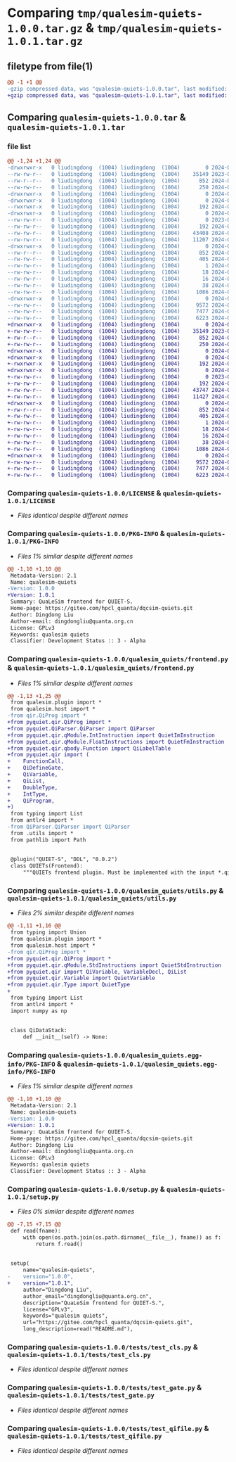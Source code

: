 # Comparing `tmp/qualesim-quiets-1.0.0.tar.gz` & `tmp/qualesim-quiets-1.0.1.tar.gz`

## filetype from file(1)

```diff
@@ -1 +1 @@
-gzip compressed data, was "qualesim-quiets-1.0.0.tar", last modified: Fri Mar 29 08:21:07 2024, max compression
+gzip compressed data, was "qualesim-quiets-1.0.1.tar", last modified: Wed Apr 17 01:54:43 2024, max compression
```

## Comparing `qualesim-quiets-1.0.0.tar` & `qualesim-quiets-1.0.1.tar`

### file list

```diff
@@ -1,24 +1,24 @@
-drwxrwxr-x   0 liudingdong  (1004) liudingdong  (1004)        0 2024-03-29 08:21:07.197492 qualesim-quiets-1.0.0/
--rw-rw-r--   0 liudingdong  (1004) liudingdong  (1004)    35149 2023-09-28 06:57:55.000000 qualesim-quiets-1.0.0/LICENSE
--rw-r--r--   0 liudingdong  (1004) liudingdong  (1004)      852 2024-03-29 08:21:07.197492 qualesim-quiets-1.0.0/PKG-INFO
--rw-rw-r--   0 liudingdong  (1004) liudingdong  (1004)      250 2024-01-02 01:13:56.000000 qualesim-quiets-1.0.0/README.md
-drwxrwxr-x   0 liudingdong  (1004) liudingdong  (1004)        0 2024-03-29 08:21:07.193492 qualesim-quiets-1.0.0/data/
-drwxrwxr-x   0 liudingdong  (1004) liudingdong  (1004)        0 2024-03-29 08:21:07.197492 qualesim-quiets-1.0.0/data/bin/
--rwxrwxr-x   0 liudingdong  (1004) liudingdong  (1004)      192 2024-01-02 01:31:17.000000 qualesim-quiets-1.0.0/data/bin/dqcsfeqi
-drwxrwxr-x   0 liudingdong  (1004) liudingdong  (1004)        0 2024-03-29 08:21:07.197492 qualesim-quiets-1.0.0/qualesim_quiets/
--rw-rw-r--   0 liudingdong  (1004) liudingdong  (1004)        0 2023-09-28 06:57:55.000000 qualesim-quiets-1.0.0/qualesim_quiets/__init__.py
--rw-rw-r--   0 liudingdong  (1004) liudingdong  (1004)      192 2024-01-02 01:17:17.000000 qualesim-quiets-1.0.0/qualesim_quiets/__main__.py
--rw-rw-r--   0 liudingdong  (1004) liudingdong  (1004)    43408 2024-03-29 08:01:27.000000 qualesim-quiets-1.0.0/qualesim_quiets/frontend.py
--rw-rw-r--   0 liudingdong  (1004) liudingdong  (1004)    11207 2024-03-29 08:01:37.000000 qualesim-quiets-1.0.0/qualesim_quiets/utils.py
-drwxrwxr-x   0 liudingdong  (1004) liudingdong  (1004)        0 2024-03-29 08:21:07.197492 qualesim-quiets-1.0.0/qualesim_quiets.egg-info/
--rw-r--r--   0 liudingdong  (1004) liudingdong  (1004)      852 2024-03-29 08:21:07.000000 qualesim-quiets-1.0.0/qualesim_quiets.egg-info/PKG-INFO
--rw-rw-r--   0 liudingdong  (1004) liudingdong  (1004)      405 2024-03-29 08:21:07.000000 qualesim-quiets-1.0.0/qualesim_quiets.egg-info/SOURCES.txt
--rw-rw-r--   0 liudingdong  (1004) liudingdong  (1004)        1 2024-03-29 08:21:07.000000 qualesim-quiets-1.0.0/qualesim_quiets.egg-info/dependency_links.txt
--rw-rw-r--   0 liudingdong  (1004) liudingdong  (1004)       18 2024-03-29 08:21:07.000000 qualesim-quiets-1.0.0/qualesim_quiets.egg-info/requires.txt
--rw-rw-r--   0 liudingdong  (1004) liudingdong  (1004)       16 2024-03-29 08:21:07.000000 qualesim-quiets-1.0.0/qualesim_quiets.egg-info/top_level.txt
--rw-rw-r--   0 liudingdong  (1004) liudingdong  (1004)       38 2024-03-29 08:21:07.197492 qualesim-quiets-1.0.0/setup.cfg
--rw-rw-r--   0 liudingdong  (1004) liudingdong  (1004)     1086 2024-03-29 08:00:19.000000 qualesim-quiets-1.0.0/setup.py
-drwxrwxr-x   0 liudingdong  (1004) liudingdong  (1004)        0 2024-03-29 08:21:07.197492 qualesim-quiets-1.0.0/tests/
--rw-rw-r--   0 liudingdong  (1004) liudingdong  (1004)     9572 2024-03-29 08:02:16.000000 qualesim-quiets-1.0.0/tests/test_cls.py
--rw-rw-r--   0 liudingdong  (1004) liudingdong  (1004)     7477 2024-03-29 08:02:16.000000 qualesim-quiets-1.0.0/tests/test_gate.py
--rw-rw-r--   0 liudingdong  (1004) liudingdong  (1004)     6223 2024-03-29 08:02:16.000000 qualesim-quiets-1.0.0/tests/test_qifile.py
+drwxrwxr-x   0 liudingdong  (1004) liudingdong  (1004)        0 2024-04-17 01:54:43.348481 qualesim-quiets-1.0.1/
+-rw-rw-r--   0 liudingdong  (1004) liudingdong  (1004)    35149 2023-09-28 06:57:55.000000 qualesim-quiets-1.0.1/LICENSE
+-rw-r--r--   0 liudingdong  (1004) liudingdong  (1004)      852 2024-04-17 01:54:43.348481 qualesim-quiets-1.0.1/PKG-INFO
+-rw-rw-r--   0 liudingdong  (1004) liudingdong  (1004)      250 2024-01-02 01:13:56.000000 qualesim-quiets-1.0.1/README.md
+drwxrwxr-x   0 liudingdong  (1004) liudingdong  (1004)        0 2024-04-17 01:54:43.344481 qualesim-quiets-1.0.1/data/
+drwxrwxr-x   0 liudingdong  (1004) liudingdong  (1004)        0 2024-04-17 01:54:43.344481 qualesim-quiets-1.0.1/data/bin/
+-rwxrwxr-x   0 liudingdong  (1004) liudingdong  (1004)      192 2024-01-02 01:31:17.000000 qualesim-quiets-1.0.1/data/bin/dqcsfeqi
+drwxrwxr-x   0 liudingdong  (1004) liudingdong  (1004)        0 2024-04-17 01:54:43.344481 qualesim-quiets-1.0.1/qualesim_quiets/
+-rw-rw-r--   0 liudingdong  (1004) liudingdong  (1004)        0 2023-09-28 06:57:55.000000 qualesim-quiets-1.0.1/qualesim_quiets/__init__.py
+-rw-rw-r--   0 liudingdong  (1004) liudingdong  (1004)      192 2024-01-02 01:17:17.000000 qualesim-quiets-1.0.1/qualesim_quiets/__main__.py
+-rw-rw-r--   0 liudingdong  (1004) liudingdong  (1004)    43747 2024-04-17 01:54:17.000000 qualesim-quiets-1.0.1/qualesim_quiets/frontend.py
+-rw-rw-r--   0 liudingdong  (1004) liudingdong  (1004)    11427 2024-04-17 01:47:13.000000 qualesim-quiets-1.0.1/qualesim_quiets/utils.py
+drwxrwxr-x   0 liudingdong  (1004) liudingdong  (1004)        0 2024-04-17 01:54:43.348481 qualesim-quiets-1.0.1/qualesim_quiets.egg-info/
+-rw-r--r--   0 liudingdong  (1004) liudingdong  (1004)      852 2024-04-17 01:54:43.000000 qualesim-quiets-1.0.1/qualesim_quiets.egg-info/PKG-INFO
+-rw-rw-r--   0 liudingdong  (1004) liudingdong  (1004)      405 2024-04-17 01:54:43.000000 qualesim-quiets-1.0.1/qualesim_quiets.egg-info/SOURCES.txt
+-rw-rw-r--   0 liudingdong  (1004) liudingdong  (1004)        1 2024-04-17 01:54:43.000000 qualesim-quiets-1.0.1/qualesim_quiets.egg-info/dependency_links.txt
+-rw-rw-r--   0 liudingdong  (1004) liudingdong  (1004)       18 2024-04-17 01:54:43.000000 qualesim-quiets-1.0.1/qualesim_quiets.egg-info/requires.txt
+-rw-rw-r--   0 liudingdong  (1004) liudingdong  (1004)       16 2024-04-17 01:54:43.000000 qualesim-quiets-1.0.1/qualesim_quiets.egg-info/top_level.txt
+-rw-rw-r--   0 liudingdong  (1004) liudingdong  (1004)       38 2024-04-17 01:54:43.348481 qualesim-quiets-1.0.1/setup.cfg
+-rw-rw-r--   0 liudingdong  (1004) liudingdong  (1004)     1086 2024-04-17 01:36:48.000000 qualesim-quiets-1.0.1/setup.py
+drwxrwxr-x   0 liudingdong  (1004) liudingdong  (1004)        0 2024-04-17 01:54:43.348481 qualesim-quiets-1.0.1/tests/
+-rw-rw-r--   0 liudingdong  (1004) liudingdong  (1004)     9572 2024-03-29 08:02:16.000000 qualesim-quiets-1.0.1/tests/test_cls.py
+-rw-rw-r--   0 liudingdong  (1004) liudingdong  (1004)     7477 2024-03-29 08:02:16.000000 qualesim-quiets-1.0.1/tests/test_gate.py
+-rw-rw-r--   0 liudingdong  (1004) liudingdong  (1004)     6223 2024-03-29 08:02:16.000000 qualesim-quiets-1.0.1/tests/test_qifile.py
```

### Comparing `qualesim-quiets-1.0.0/LICENSE` & `qualesim-quiets-1.0.1/LICENSE`

 * *Files identical despite different names*

### Comparing `qualesim-quiets-1.0.0/PKG-INFO` & `qualesim-quiets-1.0.1/PKG-INFO`

 * *Files 1% similar despite different names*

```diff
@@ -1,10 +1,10 @@
 Metadata-Version: 2.1
 Name: qualesim-quiets
-Version: 1.0.0
+Version: 1.0.1
 Summary: QuaLeSim frontend for QUIET-S.
 Home-page: https://gitee.com/hpcl_quanta/dqcsim-quiets.git
 Author: Dingdong Liu
 Author-email: dingdongliu@quanta.org.cn
 License: GPLv3
 Keywords: qualesim quiets
 Classifier: Development Status :: 3 - Alpha
```

### Comparing `qualesim-quiets-1.0.0/qualesim_quiets/frontend.py` & `qualesim-quiets-1.0.1/qualesim_quiets/frontend.py`

 * *Files 1% similar despite different names*

```diff
@@ -1,13 +1,25 @@
 from qualesim.plugin import *
 from qualesim.host import *
-from qir.QiProg import *
+from pyquiet.qir.QiProg import *
+from pyquiet.QiParser.QiParser import QiParser
+from pyquiet.qir.qModule.IntInstruction import QuietImInstruction
+from pyquiet.qir.qModule.FloatInstructions import QuietFmInstruction
+from pyquiet.qir.qbody.Function import QiLabelTable
+from pyquiet.qir import (
+    FunctionCall,
+    QiDefineGate,
+    QiVariable,
+    QiList,
+    DoubleType,
+    IntType,
+    QiProgram,
+)
 from typing import List
 from antlr4 import *
-from QiParser.QiParser import QiParser
 from .utils import *
 from pathlib import Path
 
 
 @plugin("QUIET-S", "DDL", "0.0.2")
 class QUIETs(Frontend):
     """QUIETs frontend plugin. Must be implemented with the input *.qi file"""
```

### Comparing `qualesim-quiets-1.0.0/qualesim_quiets/utils.py` & `qualesim-quiets-1.0.1/qualesim_quiets/utils.py`

 * *Files 2% similar despite different names*

```diff
@@ -1,11 +1,16 @@
 from typing import Union
 from qualesim.plugin import *
 from qualesim.host import *
-from qir.QiProg import *
+from pyquiet.qir.QiProg import *
+from pyquiet.qir.qModule.StdInstructions import QuietStdInstruction
+from pyquiet.qir import QiVariable, VariableDecl, QiList
+from pyquiet.qir.Variable import QuietVariable
+from pyquiet.qir.Type import QuietType
+
 from typing import List
 from antlr4 import *
 import numpy as np
 
 
 class QiDataStack:
     def __init__(self) -> None:
```

### Comparing `qualesim-quiets-1.0.0/qualesim_quiets.egg-info/PKG-INFO` & `qualesim-quiets-1.0.1/qualesim_quiets.egg-info/PKG-INFO`

 * *Files 1% similar despite different names*

```diff
@@ -1,10 +1,10 @@
 Metadata-Version: 2.1
 Name: qualesim-quiets
-Version: 1.0.0
+Version: 1.0.1
 Summary: QuaLeSim frontend for QUIET-S.
 Home-page: https://gitee.com/hpcl_quanta/dqcsim-quiets.git
 Author: Dingdong Liu
 Author-email: dingdongliu@quanta.org.cn
 License: GPLv3
 Keywords: qualesim quiets
 Classifier: Development Status :: 3 - Alpha
```

### Comparing `qualesim-quiets-1.0.0/setup.py` & `qualesim-quiets-1.0.1/setup.py`

 * *Files 0% similar despite different names*

```diff
@@ -7,15 +7,15 @@
 def read(fname):
     with open(os.path.join(os.path.dirname(__file__), fname)) as f:
         return f.read()
 
 
 setup(
     name="qualesim-quiets",
-    version="1.0.0",
+    version="1.0.1",
     author="Dingdong Liu",
     author_email="dingdongliu@quanta.org.cn",
     description="QuaLeSim frontend for QUIET-S.",
     license="GPLv3",
     keywords="qualesim quiets",
     url="https://gitee.com/hpcl_quanta/dqcsim-quiets.git",
     long_description=read("README.md"),
```

### Comparing `qualesim-quiets-1.0.0/tests/test_cls.py` & `qualesim-quiets-1.0.1/tests/test_cls.py`

 * *Files identical despite different names*

### Comparing `qualesim-quiets-1.0.0/tests/test_gate.py` & `qualesim-quiets-1.0.1/tests/test_gate.py`

 * *Files identical despite different names*

### Comparing `qualesim-quiets-1.0.0/tests/test_qifile.py` & `qualesim-quiets-1.0.1/tests/test_qifile.py`

 * *Files identical despite different names*

